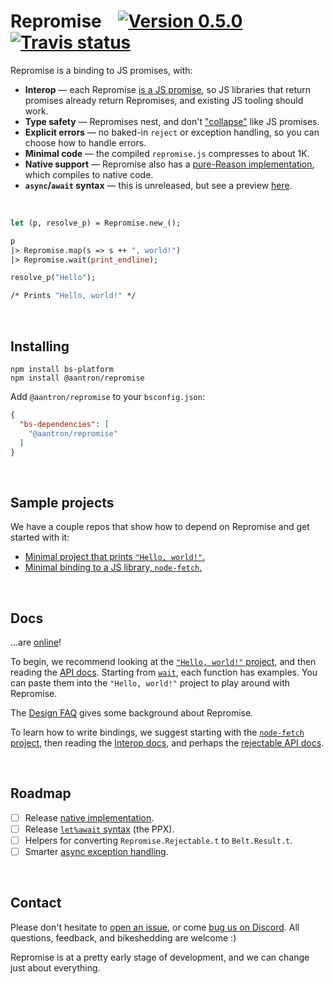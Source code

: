 # Repromise &nbsp;&nbsp; [![Version 0.5.0][npm-img]][npm] [![Travis status][travis-img]][travis]

[npm-img]: https://img.shields.io/npm/v/@aantron/repromise.svg
[npm]: https://www.npmjs.com/package/@aantron/repromise
[travis]: https://travis-ci.org/aantron/repromise/branches
[travis-img]: https://img.shields.io/travis/aantron/repromise/master.svg?label=travis

Repromise is a binding to JS promises, with:

- **Interop** &mdash; each Repromise [is a JS promise][representation], so JS libraries that return promises already return Repromises, and existing JS tooling should work.
- **Type safety** &mdash; Repromises nest, and don't ["collapse"][broken] like JS promises.
- **Explicit errors** &mdash; no baked-in `reject` or exception handling, so you can choose how to handle errors.
- **Minimal code** &mdash; the compiled `repromise.js` compresses to about 1K.
- **Native support** &mdash; Repromise also has a [pure-Reason implementation][native], which compiles to native code.
- **`async`/`await` syntax** &mdash; this is unreleased, but see a preview [here][await].

<br/>

```ocaml
let (p, resolve_p) = Repromise.new_();

p
|> Repromise.map(s => s ++ ", world!")
|> Repromise.wait(print_endline);

resolve_p("Hello");

/* Prints "Hello, world!" */
```

<br/>

## Installing

```
npm install bs-platform
npm install @aantron/repromise
```

Add `@aantron/repromise` to your `bsconfig.json`:

```json
{
  "bs-dependencies": [
    "@aantron/repromise"
  ]
}
```

<br/>

## Sample projects

We have a couple repos that show how to depend on Repromise and get started with it:

- [Minimal project that prints `"Hello, world!"`.][example-bsb]
- [Minimal binding to a JS library, `node-fetch`.][example-binding]

<br/>

## Docs

...are [online][docs]!

To begin, we recommend looking at the [`"Hello, world!"` project][example-bsb], and then reading the [API docs][api]. Starting from [`wait`][Repromise.wait], each function has examples. You can paste them into the `"Hello, world!"` project to play around with Repromise.

The [Design FAQ][design] gives some background about Repromise.

To learn how to write bindings, we suggest starting with the [`node-fetch` project][example-binding], then reading the [Interop docs][interop], and perhaps the [rejectable API docs][rejectable].

<br/>

## Roadmap

- [ ] Release [native implementation][native].
- [ ] Release [`let%await` syntax][await] (the PPX).
- [ ] Helpers for converting `Repromise.Rejectable.t` to `Belt.Result.t`.
- [ ] Smarter [async exception handling][onUnhandledException].

<br/>

## Contact

Please don't hesitate to [open an issue][issue], or come [bug us on Discord][discord]. All questions, feedback, and bikeshedding are welcome :)

Repromise is at a pretty early stage of development, and we can change just about everything.

[example-bsb]: https://github.com/aantron/repromise-example-bsb#readme
[example-binding]: https://github.com/aantron/repromise-example-binding#readme
[native]: https://github.com/aantron/repromise/blob/master/src/native/repromise.re
[broken]: https://aantron.github.io/repromise/docs/DesignFAQ#why-are-js-promises-not-type-safe
[await]: https://aantron.github.io/repromise/docs/DesignFAQ#is-there-an-async-await-syntax-for-repromise
[rejectable]: https://aantron.github.io/repromise/docs/RejectableAPI
[design]: https://aantron.github.io/repromise/docs/DesignFAQ
[Repromise.wait]: https://aantron.github.io/repromise/docs/API#wait
[api]: https://aantron.github.io/repromise/docs/API
[docs]: https://aantron.github.io/repromise
[interop]: https://aantron.github.io/repromise/docs/Interop
[issue]: https://github.com/aantron/repromise/issues/new
[discord]: https://discordapp.com/invite/reasonml
[representation]: https://aantron.github.io/repromise/docs/Interop#representation
[onUnhandledException]: https://aantron.github.io/repromise/docs/API#onunhandledexception
